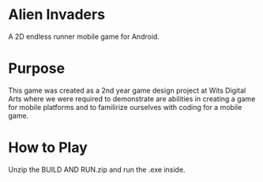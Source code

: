 # Alien Invaders
A 2D endless runner mobile game for Android.
# Purpose
This game was created as a 2nd year game design project at Wits Digital Arts where we were required to demonstrate are abilities in creating a game for mobile platforms and to familirize ourselves with coding for a mobile game. 
# How to Play
Unzip the BUILD AND RUN.zip and run the .exe inside. 
